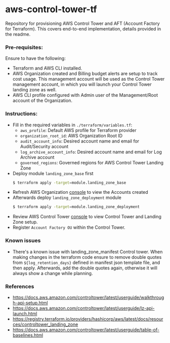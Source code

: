 # aws-control-tower-tf
Repository for provisioning AWS Control Tower and AFT (Account Factory for Terraform). This covers end-to-end implementation, details provided in the readme. 

### Pre-requisites:
Ensure to have the following:
- Terraform and AWS CLI installed.
- AWS Organization created and Billing budget alerts are setup to track cost usage. This management account will be used as the Control Tower management account, in which you will launch your Control Tower landing zone as well.
- AWS CLI profile configured with Admin user of the Management/Root account of the Organization.

### Instructions:
- Fill in the required variables in `./terraform/variables.tf`:
    - `aws_profile`: Default AWS profile for Terraform provider
    - `organization_root_id`: AWS Organization Root ID
    - `audit_account_info`: Desired account name and email for Audit/Security account
    - `log_archive_account_info`: Desired account name and email for Log Archive account
    - `governed_regions`: Governed regions for AWS Control Tower Landing Zone
- Deploy module `landing_zone_base` first
    ```bash
    $ terraform apply -target=module.landing_zone_base
    ```
- Refresh AWS Organization [console](https://us-east-1.console.aws.amazon.com/organizations/v2/home/accounts) to view the Accounts created
- Afterwards deploy `landing_zone_deployment` module
    ```bash
    $ terraform apply -target=module.landing_zone_deployment
    ```
- Review AWS Control Tower [console](https://us-east-1.console.aws.amazon.com/controltower/home) to view Control Tower and Landing Zone setup.
- Register `Account Factory OU` within the Control Tower.

### Known issues
- There's a known issue with landing_zone_manifest Control tower. When making changes in the terraform code ensure to remove double quotes from `${log_retention_days}` defined in manifest json template file, and then apply. Afterwards, add the double quotes again, otherwise it will always show a change while planning.

### References
- https://docs.aws.amazon.com/controltower/latest/userguide/walkthrough-api-setup.html
- https://docs.aws.amazon.com/controltower/latest/userguide/lz-api-launch.html
- https://registry.terraform.io/providers/hashicorp/aws/latest/docs/resources/controltower_landing_zone
- https://docs.aws.amazon.com/controltower/latest/userguide/table-of-baselines.html
